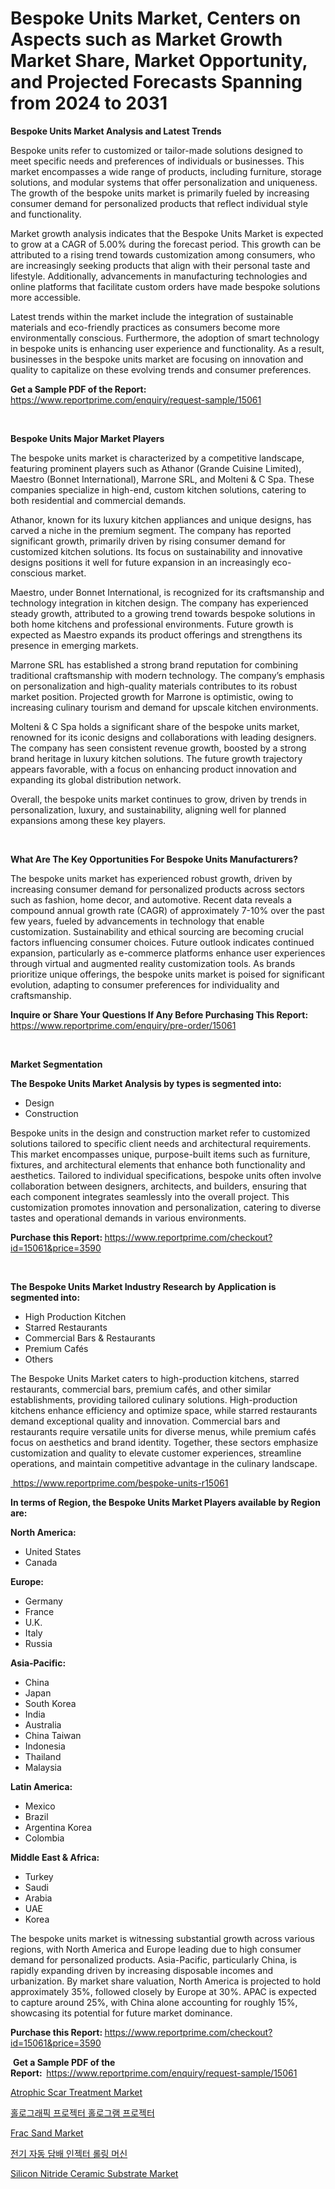 <p><h1>Bespoke Units Market, Centers on Aspects such as Market Growth Market Share, Market Opportunity, and Projected Forecasts Spanning from 2024 to 2031</h1></p><p><strong>Bespoke Units Market Analysis and Latest Trends</strong></p>
<p><p>Bespoke units refer to customized or tailor-made solutions designed to meet specific needs and preferences of individuals or businesses. This market encompasses a wide range of products, including furniture, storage solutions, and modular systems that offer personalization and uniqueness. The growth of the bespoke units market is primarily fueled by increasing consumer demand for personalized products that reflect individual style and functionality.</p><p>Market growth analysis indicates that the Bespoke Units Market is expected to grow at a CAGR of 5.00% during the forecast period. This growth can be attributed to a rising trend towards customization among consumers, who are increasingly seeking products that align with their personal taste and lifestyle. Additionally, advancements in manufacturing technologies and online platforms that facilitate custom orders have made bespoke solutions more accessible.</p><p>Latest trends within the market include the integration of sustainable materials and eco-friendly practices as consumers become more environmentally conscious. Furthermore, the adoption of smart technology in bespoke units is enhancing user experience and functionality. As a result, businesses in the bespoke units market are focusing on innovation and quality to capitalize on these evolving trends and consumer preferences.</p></p>
<p><strong>Get a Sample PDF of the Report:&nbsp;</strong> <a href="https://www.reportprime.com/enquiry/request-sample/15061">https://www.reportprime.com/enquiry/request-sample/15061</a></p>
<p>&nbsp;</p>
<p><strong>Bespoke Units Major Market Players</strong></p>
<p><p>The bespoke units market is characterized by a competitive landscape, featuring prominent players such as Athanor (Grande Cuisine Limited), Maestro (Bonnet International), Marrone SRL, and Molteni & C Spa. These companies specialize in high-end, custom kitchen solutions, catering to both residential and commercial demands. </p><p>Athanor, known for its luxury kitchen appliances and unique designs, has carved a niche in the premium segment. The company has reported significant growth, primarily driven by rising consumer demand for customized kitchen solutions. Its focus on sustainability and innovative designs positions it well for future expansion in an increasingly eco-conscious market.</p><p>Maestro, under Bonnet International, is recognized for its craftsmanship and technology integration in kitchen design. The company has experienced steady growth, attributed to a growing trend towards bespoke solutions in both home kitchens and professional environments. Future growth is expected as Maestro expands its product offerings and strengthens its presence in emerging markets.</p><p>Marrone SRL has established a strong brand reputation for combining traditional craftsmanship with modern technology. The company’s emphasis on personalization and high-quality materials contributes to its robust market position. Projected growth for Marrone is optimistic, owing to increasing culinary tourism and demand for upscale kitchen environments.</p><p>Molteni & C Spa holds a significant share of the bespoke units market, renowned for its iconic designs and collaborations with leading designers. The company has seen consistent revenue growth, boosted by a strong brand heritage in luxury kitchen solutions. The future growth trajectory appears favorable, with a focus on enhancing product innovation and expanding its global distribution network.</p><p>Overall, the bespoke units market continues to grow, driven by trends in personalization, luxury, and sustainability, aligning well for planned expansions among these key players.</p></p>
<p>&nbsp;</p>
<p><strong>What Are The Key Opportunities For Bespoke Units Manufacturers?</strong></p>
<p><p>The bespoke units market has experienced robust growth, driven by increasing consumer demand for personalized products across sectors such as fashion, home decor, and automotive. Recent data reveals a compound annual growth rate (CAGR) of approximately 7-10% over the past few years, fueled by advancements in technology that enable customization. Sustainability and ethical sourcing are becoming crucial factors influencing consumer choices. Future outlook indicates continued expansion, particularly as e-commerce platforms enhance user experiences through virtual and augmented reality customization tools. As brands prioritize unique offerings, the bespoke units market is poised for significant evolution, adapting to consumer preferences for individuality and craftsmanship.</p></p>
<p><strong>Inquire or Share Your Questions If Any Before Purchasing This Report:</strong> <a href="https://www.reportprime.com/enquiry/pre-order/15061">https://www.reportprime.com/enquiry/pre-order/15061</a></p>
<p>&nbsp;</p>
<p><strong>Market Segmentation</strong></p>
<p><strong>The Bespoke Units Market Analysis by types is segmented into:</strong></p>
<p><ul><li>Design</li><li>Construction</li></ul></p>
<p><p>Bespoke units in the design and construction market refer to customized solutions tailored to specific client needs and architectural requirements. This market encompasses unique, purpose-built items such as furniture, fixtures, and architectural elements that enhance both functionality and aesthetics. Tailored to individual specifications, bespoke units often involve collaboration between designers, architects, and builders, ensuring that each component integrates seamlessly into the overall project. This customization promotes innovation and personalization, catering to diverse tastes and operational demands in various environments.</p></p>
<p><strong>Purchase this Report:&nbsp;</strong><a href="https://www.reportprime.com/checkout?id=15061&price=3590">https://www.reportprime.com/checkout?id=15061&price=3590</a></p>
<p>&nbsp;</p>
<p><strong>The Bespoke Units Market Industry Research by Application is segmented into:</strong></p>
<p><ul><li>High Production Kitchen</li><li>Starred Restaurants</li><li>Commercial Bars & Restaurants</li><li>Premium Cafés</li><li>Others</li></ul></p>
<p><p>The Bespoke Units Market caters to high-production kitchens, starred restaurants, commercial bars, premium cafés, and other similar establishments, providing tailored culinary solutions. High-production kitchens enhance efficiency and optimize space, while starred restaurants demand exceptional quality and innovation. Commercial bars and restaurants require versatile units for diverse menus, while premium cafés focus on aesthetics and brand identity. Together, these sectors emphasize customization and quality to elevate customer experiences, streamline operations, and maintain competitive advantage in the culinary landscape.</p></p>
<p><a href="https://www.reportprime.com/bespoke-units-r15061">&nbsp;https://www.reportprime.com/bespoke-units-r15061</a></p>
<p><strong>In terms of Region, the Bespoke Units Market Players available by Region are:</strong></p>
<p>
    <p> <strong> North America: </strong>
        <ul>
            <li>United States</li>
            <li>Canada</li>
        </ul>
        </p> 
    <p> <strong> Europe: </strong>
        <ul>
            <li>Germany</li>
            <li>France</li>
            <li>U.K.</li>
            <li>Italy</li>
            <li>Russia</li>
        </ul>
        </p> 
    <p> <strong> Asia-Pacific: </strong>
        <ul>
            <li>China</li>
            <li>Japan</li>
            <li>South Korea</li>
            <li>India</li>
            <li>Australia</li>
            <li>China Taiwan</li>
            <li>Indonesia</li>
            <li>Thailand</li>
            <li>Malaysia</li>
        </ul>
        </p> 
    <p> <strong> Latin America: </strong>
        <ul>
            <li>Mexico</li>
            <li>Brazil</li>
            <li>Argentina Korea</li>
            <li>Colombia</li>
        </ul>
        </p> 
    <p> <strong> Middle East & Africa: </strong>
        <ul>
            <li>Turkey</li>
            <li>Saudi</li>
            <li>Arabia</li>
            <li>UAE</li>
            <li>Korea</li>
        </ul>
    </p>
    </p>
<p><p>The bespoke units market is witnessing substantial growth across various regions, with North America and Europe leading due to high consumer demand for personalized products. Asia-Pacific, particularly China, is rapidly expanding driven by increasing disposable incomes and urbanization. By market share valuation, North America is projected to hold approximately 35%, followed closely by Europe at 30%. APAC is expected to capture around 25%, with China alone accounting for roughly 15%, showcasing its potential for future market dominance.</p></p>
<p><strong>Purchase this Report: </strong><a href="https://www.reportprime.com/checkout?id=15061&price=3590">https://www.reportprime.com/checkout?id=15061&price=3590</a></p>
<p>&nbsp;<strong>Get a Sample PDF of the Report:&nbsp;&nbsp;</strong><a href="https://www.reportprime.com/enquiry/request-sample/15061">https://www.reportprime.com/enquiry/request-sample/15061</a></p>
<p><strong></strong></p>
<p><p><a href="https://www.linkedin.com/pulse/global-atrophic-scar-treatment-industry-research-report-competitive-ydnzf?trackingId=zO%2BKAj%2FrR1if4B3cJGp5Hw%3D%3D">Atrophic Scar Treatment Market</a></p><p><a href="https://medium.com/@matthew_harrop14/%EA%B8%80%EB%A1%9C%EB%B2%8C-%ED%99%80%EB%A1%9C%EA%B7%B8%EB%9E%A8-%ED%94%84%EB%A1%9C%EC%A0%9D%ED%84%B0-%ED%99%80%EB%A1%9C%EA%B7%B8%EB%9E%A8-%ED%94%84%EB%A1%9C%EC%A0%9D%ED%84%B0-%EC%82%B0%EC%97%85-%EC%97%B0%EA%B5%AC-%EB%B3%B4%EA%B3%A0%EC%84%9C-%EA%B2%BD%EC%9F%81-%ED%99%98%EA%B2%BD-%EC%8B%9C%EC%9E%A5-%EA%B7%9C%EB%AA%A8-%EC%A7%80%EC%97%AD-%ED%98%84%ED%99%A9-%EB%B0%8F-%EC%A0%84%EB%A7%9D-%EC%98%88%EC%B8%A1-2024-2031-9371562dcdef">홀로그래픽 프로젝터 홀로그램 프로젝터</a></p><p><a href="https://medium.com/@tobyyundt/the-global-frac-sand-market-is-projected-to-experience-an-annual-growth-rate-of-5-3-93b6f21d0299">Frac Sand Market</a></p><p><a href="https://medium.com/@matthew_harrop14/2024%EB%85%84%EB%B6%80%ED%84%B0-2031%EB%85%84%EA%B9%8C%EC%A7%80%EC%9D%98-%ED%8A%B8%EB%A0%8C%EB%93%9C%EC%97%90%EC%84%9C-%EC%A0%84%EB%9E%B5%EA%B9%8C%EC%A7%80-%EA%B8%80%EB%A1%9C%EB%B2%8C-%EC%A0%84%EA%B8%B0-%EC%9E%90%EB%8F%99-%EB%8B%B4%EB%B0%B0-%EC%9D%B8%EC%A0%9D%ED%84%B0-%EB%A1%A4%EB%A7%81-%EA%B8%B0%EA%B3%84-%EC%8B%9C%EC%9E%A5-%ED%83%90%EC%83%89-861768f3ae03">전기 자동 담배 인젝터 롤링 머신</a></p><p><a href="https://medium.com/@tobyyundt/the-silicon-nitride-ceramic-substrate-industry-analysis-report-offers-a-comprehensive-and-current-b03c7bbd6b3d">Silicon Nitride Ceramic Substrate Market</a></p></p>